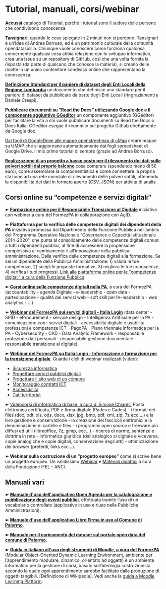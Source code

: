 # Tutorial, manuali, corsi/webinar

[**Accussì**](http://accussi.opendatasicilia.it/) catalogo di Tutorial, perché i tutorial sono il sudore delle persone che condividono conoscenza

[**Tansignari**](http://tansignari.opendatasicilia.it/), quando le cose spiegate in 2 minuti non si perdono. Tansignari è un’idea di Andrea Borruso, ed è un patrimonio culturale della comunità opendatasicilia. Chiunque vuole conoscere come funziona qualcosa concernente qualsiasi cosa abbia relazione con lo sviluppo informatico, crea una issue su un repository di GitHub, così che una volta fornita la risposta (da parte di qualcuno che conosce la materia), si creano delle ricette in un unico contenitore condiviso online che rappresentano la conoscenza.

[**Definizione Standard per il paniere di dataset degli Enti Locali della Regione Lombardia**](https://definizione-standard-paniere-dataset-enti-locali.readthedocs.io/) un documento che definisce uno standard per il paniere di dataset da pubblicare da parte degli Enti Locali (ringraziamenti a Daniele Crespi).

[**Pubblicare documenti su “Read the Docs” utilizzando Google doc e il componente aggiuntivo GGeditor**](http://googledocs.readthedocs.io/) un componente aggiuntivo (GGeditor) per facilitare la vita a chi vuole pubblicare documenti su Read the Docs o Docs Italia. GGeditor esegue il «commit» sul progetto Github direttamente da Google doc.

[Dai fogli di GoogleDrive alle mappe openstreetmap di uMap](http://cirospat.readthedocs.io/it/latest/tutorial-googledrive-to-umap.html) creare mappe su UMAP che si aggiornano automaticamente dai fogli spreadsheet di Google Drive. Il mio primo tutorial di sempre (grazie ad Andrea Borruso).

[**Realizzazione di un progetto a basso costo per il rilevamento dei dati sulle polveri sottili dal proprio balcone**](https://medium.com/@cirospat/realizzazione-di-un-progetto-low-cost-per-il-rilevamento-dati-delle-polveri-sottili-dal-proprio-e85188d9ad0) cosa comprare (spendendo meno di 50 euro), come assemblare la componentistica e come connettere la propria stazione ad una rete mondiale di rilevamento delle polveri sottili, ottenendo la disponibilità dei dati in formato aperto (CSV, JSON) per attività di analisi.

## Corsi online su “competenze e servizi digitali”

➽ [**Formazione online per il Responsabile Transizione al Digitale**](https://cirospat.readthedocs.io/it/latest/responsabile_transizione_digitale.html#formazione-rtd) iniziativa con webinar a cura del FormezPA in collaborazione con AgID.

➽ **Piattaforma per la verifica delle competenze digitali dei dipendenti della PA** iniziativa promossa dal Dipartimento della Funzione Pubblica nell’ambito del Programma Operativo Nazionale “Governance e Capacità Istituzionale 2014-2020", che punta al consolidamento delle competenze digitali comuni a tutti i dipendenti pubblici, al fine di accrescere la propensione complessiva al cambiamento e all’innovazione nella pubblica amministrazione. Dalla verifica delle competenze digitali alla formazione. Se sei un dipendente della Pubblica Amministrazione: 1) valuta le tue competenze, 2) scegli le proposte formative, 3) migliora le tue conoscenze, 4) verifica i tuoi progressi. [Link alla piattaforma online per le "competenze digitali" a cura della Funzione Pubblica](http://www.competenzedigitali.gov.it/).

➽ [**Corsi online sulle competenze digitali nella PA**](http://formazione.formez.it/content/corsi-online-competenze-digitali), a cura del FormezPA (accountability - agenda Digitale - e-leadership - open data - partecipazione - qualità dei servizi web - soft skill per l’e-leadership - web analytics - ...).

➽ [**Webinar del FormezPA sui servizi digitali - Italia Login**](http://eventipa.formez.it/progetto-formez-dettaglio-ms/17436) (data center - SPID - eProcurement - service design - Intelligenza Artificiale per la PA - comunicazione con i servizi digitali - accessibilità digitale e usabilità - professioni e competenze ICT - PagoPA - Piano triennale informatica per la PA - Cybersecurity - CAD - Data Analytic Framework - responsabile protezione dati personali - responsabile gestione documentale - responsabile transizione al digitale).

➽ [**Webinar del FormezPA su Italia Login - Informazione e formazione per la transizione digitale**](https://www.agid.gov.it/it/agenzia/progetti-pon-governance/italia-login-casa-del-cittadino/informazione-formazione-transizione-digitale). Guarda i cicli di webinar realizzati (video):

- [Sicurezza informatica](https://www.youtube.com/playlist?list=PLd5bJJul8c5pMzDz4gEAFAytR77d2eXnc)
- [Progettare servizi pubblici digitali](https://www.youtube.com/playlist?list=PLd5bJJul8c5pkMRmqEA7cEP0yqVGu9qyi) 
- [Progettare il sito web di un comune](https://www.youtube.com/playlist?list=PLd5bJJul8c5ojYDiFTprGKVnBS3wLerj-) 
- [Monitoraggio contratti ICT](https://www.youtube.com/playlist?list=PLd5bJJul8c5q00uEQVZjnSscAsbKjUftt) 
- [Accessibilità](https://www.youtube.com/playlist?list=PLd5bJJul8c5ockYAymE70JKYtq9HHp5z9) 
- [Dati territoriali](http://eventipa.formez.it/node/316784)

➽ [Videocorsi di informatica di base, a cura di Simone Chiarelli](https://www.youtube.com/playlist?list=PLnc9N-ztTF5fxGBBYR1JDpd_VoAyJ_H2p) Posta elettronica certificata, PDF e firma digitale (Pades e Cades) - i formati dei files (doc, odt, xls, ods, docx, xlsx, jpg, bmp, pdf, xml, zip, 7z ecc….) e la loro gestione e conservazione - la creazione dei fascicoli elettronici e la denominazione di cartelle e files - i programmi open source e freeware più diffusi ed utili (libreoffice, 7z, gimp, ecc…) - ricerca di norme, sentenze e dottrina in rete - informatica giuridica (dall’analogico al digitale e viceversa, copie analogiche e copie digitali, conservazione degli atti) - ottimizzazione dei browser (preferiti, links ecc…).

➽ **Webinar sulla costruzione di un “progetto europeo”** come si scrive bene un progetto europeo. Un validissimo [Webinar](https://www.fondazioneifel.it/documenti-e-pubblicazioni/item/9640-video-come-si-scrive-bene-un-progetto-europeo) e [Materiali didattici](https://www.fondazioneifel.it/documenti-e-pubblicazioni/item/9639-slide-come-si-scrive-bene-un-progetto-europeo) a cura della Fondazione IFEL - ANCI.
 
## Manuali vari
➽ [**Manuale d'uso dell'applicativo Open Agenda per la catalogazione e pubblicazione degli eventi pubblici**](http://manuale-openagenda.readthedocs.io/), effettuata tramite l’uso di un vocabolario controllato (applicativo in uso e riuso nelle Pubbliche Amministrazioni).

➽ [**Manuale d'uso dell'applicativo Libro Firma in uso al Comune di Palermo**](https://manuale-libro-firma-2-0.readthedocs.io/).

➽ [**Manuale per il caricamento dei dataset sul portale open data del comune di Palermo**](http://upload-dataset-comunepalermo.readthedocs.io/).

➽ [**Guida in italiano all'uso degli strumenti di Moodle, a cura del FormezPA**](https://cirospat.readthedocs.io/it/latest/come-usare-Moodle.html) (Modular Object-Oriented Dynamic Learning Environment, ambiente per l’apprendimento modulare, dinamico, orientato ad oggetti) è un ambiente informatico per la gestione di corsi, basato sull’ideologia costruzionista secondo la quale ogni apprendimento sarebbe facilitato dalla produzione di oggetti tangibili. [Definizione di Wikipedia]. Vedi anche la [guida a Moodle Learning Platform](https://www.html.it/guide/moodle-learning-platform-la-guida/).



